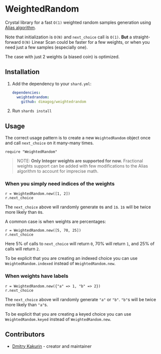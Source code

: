 # WeightedRandom

Crystal library for a fast `O(1)` weighted random samples generation
using [Alias algorithm](https://en.wikipedia.org/wiki/Alias_method).

Note that initialization is `O(N)` and `next_choice` call is `O(1)`.
**But** a straight-forward `O(N)` Linear Scan could be faster for
a few weights, or when you need just a few samples (especially one).

The case with just 2 weights (a biased coin) is optimized.

## Installation

1. Add the dependency to your `shard.yml`:

   ```yaml
   dependencies:
     weightedrandom:
       github: dimagog/weightedrandom
   ```

2. Run `shards install`

## Usage

The correct usage pattern is to create a new `WeightedRandom` object once and call `next_choice` on it many-many times.

```crystal
require "WeightedRandom"
```
> NOTE: **Only Integer weights are supported for now.**
Fractional weights support can be added with few modifications to the Alias algorithm to account for imprecise math.

### When you simply need indices of the weights

```
r = WeightedRandom.new([1, 2])
r.next_choice
```
The `next_choice` above will randomly generate `0`s and `1`s. `1`s will be twice more likely than `0`s.

A common case is when weights are percentages:
```
r = WeightedRandom.new([5, 70, 25])
r.next_choice
```
Here 5% of calls to `next_choice` will return `0`, 70% will return `1`, and 25% of calls will return `2`.

To be explicit that you are creating an indexed choice you can use `WeightedRandom.indexed` instead of `WeightedRandom.new`.

### When weights have labels
```
r = WeightedRandom.new({"a" => 1, "b" => 2})
r.next_choice
```
The `next_choice` above will randomly generate `"a"` or `"b"`. `"b"`s will be twice more likely than `"a"`s.

To be explicit that you are creating a keyed choice you can use `WeightedRandom.keyed` instead of `WeightedRandom.new`.

## Contributors

- [Dmitry Kakurin](https://github.com/dimagog) - creator and maintainer
